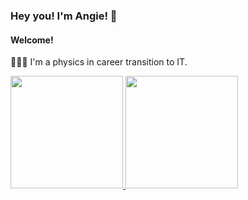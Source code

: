 ### Hey you! I'm Angie! 👋
#### Welcome!

👩🏻‍💻 I'm a physics in career transition to IT.

<div>
  <a href="https://github.com/aggsdp">
  <img height="180em" src="https://github-readme-stats.vercel.app/api/top-langs/?username=aggsdp&layout=compact&langs_count=7&theme=dracula"/>
  <img height="180em" src="https://github-readme-stats.vercel.app/api?username=aggsdp&show_icons=true&theme=dracula&include_all_commits=true&count_private=true"/>
</div>
